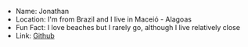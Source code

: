 - Name: Jonathan
- Location: I'm from Brazil and I live in Maceió - Alagoas
- Fun Fact: I love beaches but I rarely go, although I live relatively close
- Link: [Github](https://github.com/mldzs)